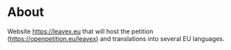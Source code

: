 # About
Website https://leavex.eu that will host the petition (https://openpetition.eu/leavex) and translations into several EU languages.
